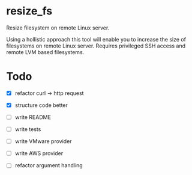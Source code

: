 # resize_fs
Resize filesystem on remote Linux server.

Using a hollistic approach this tool will enable you to increase the size of filesystems on remote Linux server. Requires privileged SSH access and remote LVM based filesystems.


# Todo

- [x] refactor curl -> http request
- [x] structure code better
- [ ] write README
- [ ] write tests
- [ ] write VMware provider
- [ ] write AWS provider
- [ ] refactor argument handling

